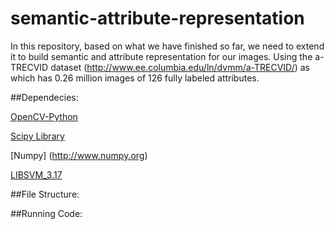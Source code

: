 semantic-attribute-representation
=================================

In this repository, based on what we have finished so far, we need to extend it to build semantic and attribute representation for our images. Using the a-TRECVID dataset (http://www.ee.columbia.edu/ln/dvmm/a-TRECVID/) as which has 0.26 million images of 126 fully labeled attributes. 

##Dependecies:

[OpenCV-Python](http://docs.opencv.org/trunk/doc/py_tutorials/py_setup/py_table_of_contents_setup/py_table_of_contents_setup.html#py-table-of-content-setup)

[Scipy Library](http://www.scipy.org/scipylib/index.html)

[Numpy] (http://www.numpy.org)

[LIBSVM_3.17](http://www.csie.ntu.edu.tw/~cjlin/libsvm/)

##File Structure:

##Running Code:

